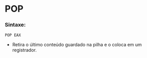 POP
====

### Sintaxe:

	POP EAX

- Retira o último conteúdo guardado na pilha e o coloca em um registrador.
